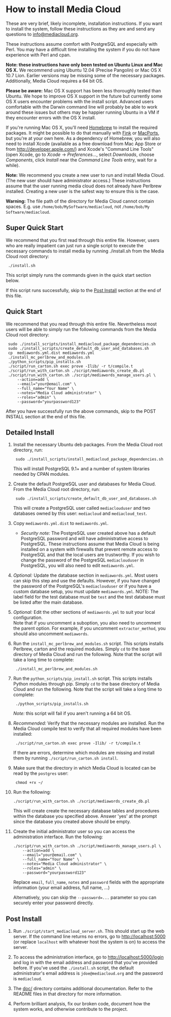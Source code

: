 # How to install Media Cloud

These are very brief, likely incomplete, installation instructions.  If you
want to install the system, follow these instructions as they are and
send any questions to <info@mediacloud.org>.

These instructions assume comfort with PostgreSQL and especially with Perl. You
may have a difficult time installing the system if you do not have experience
with Perl and cpan.

**Note: these instructions have only been tested on Ubuntu Linux and Mac OS X.** We recommend using Ubuntu 12.04 (Precise Pangolin) or Mac OS X 10.7 Lion. Earlier versions may be missing some of the necessary packages. Additionally, Media Cloud requires a 64 bit OS.

**Please be aware:** Mac OS X support has been less thoroughly tested than Ubuntu. We hope to improve OS X support in the future but currently some OS X users encounter problems with the install script. Advanced users comfortable with the Darwin command line will probably be able to work around these issues but others may be happier running Ubuntu in a VM if they encounter errors with the OS X install.

If you're running Mac OS X, you'll need [Homebrew](http://mxcl.github.com/homebrew/) to install the required packages. It might be possible to do that manually with [Fink](http://www.finkproject.org/) or [MacPorts](http://www.macports.org/), but you're at your own here. As a dependency of Homebrew, you will also need to install Xcode (available as a free download from Mac App Store or from <http://developer.apple.com/>) and Xcode's "Command Line Tools" (open Xcode, go to *Xcode* -> *Preferences...*, select *Downloads*, choose *Components*, click *Install* near the *Command Line Tools* entry, wait for a while).

**Note:** We recommend you create a new user to run and install Media Cloud. (The new user should have administrator access.) These instructions assume that the user running media cloud does not already have Perlbrew installed. Creating a new user is the safest way to ensure this is the case.

**Warning:** The file path of the directory for Media Cloud cannot contain spaces. E.g. use `/home/bob/MySoftware/mediacloud`, not `/home/bob/My Software/mediacloud`.


## Super Quick Start

We recommend that you first read through this entire file. However, users who are really impatient can just run a single script to execute the necessary commands to install media by running ./install.sh from the Media Cloud root directory:

     ./install.sh

This script simply runs the commands given in the quick start section below.

If this script runs successfully, skip to the [Post Install](#post-install) section at the end of this file.


## Quick Start

We recommend that you read through this entire file. Nevertheless most users will be able to simply run the following commands from the Media Cloud root directory:

     sudo ./install_scripts/install_mediacloud_package_dependencies.sh
     sudo ./install_scripts/create_default_db_user_and_databases.sh 
     cp  mediawords.yml.dist mediawords.yml
     ./install_mc_perlbrew_and_modules.sh
     ./python_scripts/pip_installs.sh
     ./script/run_carton.sh exec prove -Ilib/ -r t/compile.t
     ./script/run_with_carton.sh ./script/mediawords_create_db.pl
     ./script/run_with_carton.sh ./script/mediawords_manage_users.pl \
         --action=add \
         --email="your@email.com" \
         --full_name="Your Name" \
         --notes="Media Cloud administrator" \
         --roles="admin" \
         --password="yourpassword123"

After you have successfully run the above commands, skip to the POST INSTALL section at the end of this file.


## Detailed Install

1. Install the necessary Ubuntu deb packages. From the Media Cloud root directory, run:

        sudo ./install_scripts/install_mediacloud_package_dependencies.sh

    This will install PostgreSQL 9.1+ and a number of system libraries needed by CPAN modules.

2. Create the default PostgreSQL user and databases for Media Cloud. From the Media Cloud root directory, run:

        sudo ./install_scripts/create_default_db_user_and_databases.sh 

    This will create a PostgreSQL user called `mediaclouduser` and two databases owned by this user: `mediacloud` and `mediacloud_test`.

3. Copy `mediawords.yml.dist` to `mediawords.yml`.

    * *Security note:* The PostgreSQL user created above has a default PostgreSQL password and will have administrative access to PostgreSQL. These instructions assume that Media Cloud is being installed on a system with firewalls that prevent remote access to PostgreSQL and that the local users are trustworthy. If you wish to change the password of the PostgreSQL `mediaclouduser` in PostgreSQL, you will also need to edit `mediawords.yml`.

4. *Optional:* Update the database section in `mediawords.yml`. Most users can skip this step and use the defaults. However, if you have changed the password of the PostgreSQL's `mediaclouduser` or if you have a custom database setup, you must update `mediawords.yml`. NOTE: The label field for the test database must be `test` and the test database must be listed after the main database.

5. *Optional:* Edit the other sections of `mediawords.yml` to suit your local configuration.  
Note that if you uncomment a suboption, you also need to uncomment the parent option.  For example, if you uncomment `extractor_method`, you should also uncomment `mediawords`.

6. Run the `install_mc_perlbrew_and_modules.sh` script. This scripts installs Perlbrew, carton and the required modules. Simply `cd` to the base directory of Media Cloud and run the following. Note that the script will take a long time to complete:

        ./install_mc_perlbrew_and_modules.sh

7. Run the `python_scripts/pip_install.sh` script. This scripts installs Python modules through pip. Simply `cd` to the base directory of Media Cloud and run the following. Note that the script will take a long time to complete:

        ./python_scripts/pip_installs.sh

    *Note:* this script will fail if you aren't running a 64 bit OS.

8. *Recommended:* Verify that the necessary modules are installed. Run the Media Cloud compile test to verify that all required modules have been installed:

        ./script/run_carton.sh exec prove -Ilib/ -r t/compile.t

    If there are errors, determine which modules are missing and install them by running `./script/run_carton.sh install`.

9. Make sure that the directory in which Media Cloud is located can be read by the `postgres` user:

        chmod +rx ~/

10. Run the following:

        ./script/run_with_carton.sh ./script/mediawords_create_db.pl

    This will create create the necessary database tables and procedures within the database you specified above.  Answer 'yes' at the prompt since the database you created above should be empty.

11. Create the initial administrator user so you can access the administration interface. Run the following:

        ./script/run_with_carton.sh ./script/mediawords_manage_users.pl \
            --action=add \
            --email="your@email.com" \
            --full_name="Your Name" \
            --notes="Media Cloud administrator" \
            --roles="admin" \
            --password="yourpassword123"

    Replace `email`, `full_name`, `notes` and `password` fields with the appropriate information (your email address, full name, ...)

    Alternatively, you can skip the `--password=...` parameter so you can securely enter your password directly.


## Post Install
  
1. Run `./script/start_mediacloud_server.sh`. This should start up the web server. If the command line returns no errors, go to <http://localhost:5000> (or replace `localhost` with whatever host the system is on) to access the server.

2. To access the administration interface, go to <http://localhost:5000/login> and log in with the email address and password that you've provided before.  If you've used the `./install.sh` script, the default administrator's email address is `jdoe@mediacloud.org` and the password is `mediacloud`.
  
3. The [doc/](doc/) directory contains additional documentation. Refer to the README files in that directory for more information.

4. Perform brilliant analysis, fix our broken code, document how the system works, and otherwise contribute to the project.
